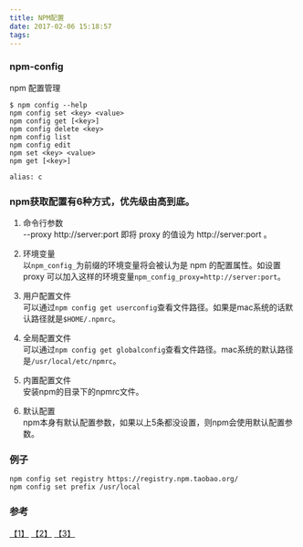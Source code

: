 ```yaml
---
title: NPM配置
date: 2017-02-06 15:18:57
tags: 
---
```

### npm-config

npm 配置管理

```
$ npm config --help
npm config set <key> <value>
npm config get [<key>]
npm config delete <key>
npm config list
npm config edit
npm set <key> <value>
npm get [<key>]

alias: c
```

### npm获取配置有6种方式，优先级由高到底。

1. 命令行参数   
--proxy http://server:port 即将 proxy 的值设为 http://server:port 。

2. 环境变量   
以`npm_config_`为前缀的环境变量将会被认为是 npm 的配置属性。如设置 proxy 可以加入这样的环境变量`npm_config_proxy=http://server:port`。

3. 用户配置文件   
可以通过`npm config get userconfig`查看文件路径。如果是mac系统的话默认路径就是`$HOME/.npmrc`。

4. 全局配置文件    
可以通过`npm config get globalconfig`查看文件路径。mac系统的默认路径是`/usr/local/etc/npmrc`。

5. 内置配置文件    
安装npm的目录下的npmrc文件。

6. 默认配置    
npm本身有默认配置参数，如果以上5条都没设置，则npm会使用默认配置参数。

### 例子
```
npm config set registry https://registry.npm.taobao.org/
npm config set prefix /usr/local
```

### 参考
[【1】](http://www.cnblogs.com/huang0925/archive/2013/05/17/3083207.html) [【2】](http://www.cnblogs.com/breakdown/archive/2012/12/18/2823646.html) [【3】](https://docs.npmjs.com/misc/config)
